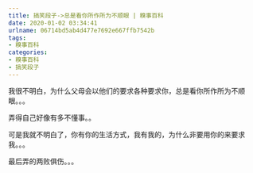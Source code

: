 ```yaml
---
title: 搞笑段子->总是看你所作所为不顺眼 | 糗事百科
date: 2020-01-02 03:34:41
urlname: 06714bd5ab4d477e7692e667ffb7542b
tags: 
- 糗事百科
categories:
- 糗事百科
- 搞笑段子
---
```

我很不明白，为什么父母会以他们的要求各种要求你，总是看你所作所为不顺眼。。。

弄得自己好像有多不懂事。。

可是我就不明白了，你有你的生活方式，我有我的，为什么非要用你的来要求我。。。

最后弄的两败俱伤。。。


